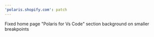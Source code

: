 ```yaml
---
'polaris.shopify.com': patch
---
```


Fixed home page "Polaris for Vs Code" section background on smaller breakpoints
